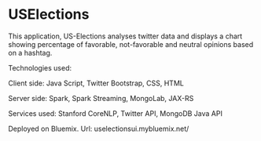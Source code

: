# USElections
This application, US-Elections analyses twitter data and displays a chart showing percentage of favorable, not-favorable and neutral opinions based on a hashtag.

Technologies used:

Client side:
Java Script, Twitter Bootstrap, CSS, HTML

Server side:
Spark, Spark Streaming, MongoLab, JAX-RS

Services used:
Stanford CoreNLP, Twitter API, MongoDB Java API

Deployed on Bluemix. 
Url: uselectionsui.mybluemix.net/
